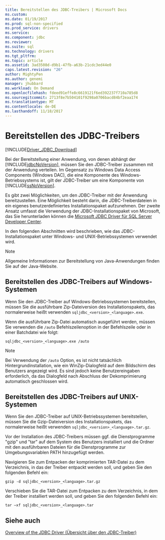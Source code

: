 ```yaml
---
title: Bereitstellen des JDBC-Treibers | Microsoft Docs
ms.custom: 
ms.date: 01/19/2017
ms.prod: sql-non-specified
ms.prod_service: drivers
ms.service: 
ms.component: jdbc
ms.reviewer: 
ms.suite: sql
ms.technology: drivers
ms.tgt_pltfrm: 
ms.topic: article
ms.assetid: 3ad3508d-d9b1-47fb-a63b-21cdc3ed44e0
caps.latest.revision: "26"
author: MightyPen
ms.author: genemi
manager: jhubbard
ms.workload: On Demand
ms.openlocfilehash: fdeed91effe8c6619121f6ed392237f710a785d8
ms.sourcegitcommit: 2713f8e7b504101f9298a0706bacd84bf2eaa174
ms.translationtype: MT
ms.contentlocale: de-DE
ms.lasthandoff: 11/18/2017
---
```

# <a name="deploying-the-jdbc-driver"></a>Bereitstellen des JDBC-Treibers
[!INCLUDE[Driver_JDBC_Download](../../includes/driver_jdbc_download.md)]

  Bei der Bereitstellung einer Anwendung, von denen abhängt der [!INCLUDE[jdbcNoVersion](../../includes/jdbcnoversion_md.md)], müssen Sie den JDBC-Treiber zusammen mit der Anwendung verteilen. Im Gegensatz zu Windows Data Access Components (Windows DAC), die eine Komponente des Windows-Betriebssystems ist, gilt der JDBC-Treiber um eine Komponente von [!INCLUDE[ssNoVersion](../../includes/ssnoversion_md.md)].  
  
 Es gibt zwei Möglichkeiten, um den JDBC-Treiber mit der Anwendung bereitzustellen. Eine Möglichkeit besteht darin, die JDBC-Treiberdateien in ein eigenes benutzerdefiniertes Installationspaket aufzunehmen. Der zweite Ansatz umfasst die Verwendung der JDBC-Installationspaket von Microsoft, das Sie herunterladen können die [Microsoft JDBC Driver für SQL Server Developer Center](http://go.microsoft.com/fwlink/?LinkId=70166).  
  
 In den folgenden Abschnitten wird beschrieben, wie das JDBC-Installationspaket unter Windows- und UNIX-Betriebssystemen verwendet wird.  
  
> [!NOTE]  
>  Allgemeine Informationen zur Bereitstellung von Java-Anwendungen finden Sie auf der Java-Website.  
  
## <a name="deploying-the-jdbc-driver-on-windows-systems"></a>Bereitstellen des JDBC-Treibers auf Windows-Systemen  
 Wenn Sie den JDBC-Treiber auf Windows-Betriebssystemen bereitstellen, müssen Sie die ausführbare Zip-Dateiversion des Installationspakets, das normalerweise heißt verwenden `sqljdbc_<version>_<language>.exe`.  
  
 Wenn die ausführbare Zip-Datei automatisch ausgeführt werden, müssen Sie verwenden die `/auto` Befehlszeilenoption in der Befehlszeile oder in einer Batchdatei wie folgt:  
  
 `sqljdbc_<version>_<language>.exe /auto`  
  
> [!NOTE]  
>  Bei Verwendung der `/auto` Option, es ist nicht tatsächlich Hintergrundinstallation, wie ein WinZip-Dialogfeld auf dem Bildschirm des Benutzers angezeigt wird. Es sind jedoch keine Benutzereingaben erforderlich, da das Dialogfeld nach Abschluss der Dekomprimierung automatisch geschlossen wird.  
  
## <a name="deploying-the-driver-on-unix-systems"></a>Bereitstellen des JDBC-Treibers auf UNIX-Systemen  
 Wenn Sie den JDBC-Treiber auf UNIX-Betriebssystemen bereitstellen, müssen Sie die Gzip-Dateiversion des Installationspakets, das normalerweise heißt verwenden `sqljdbc_<version>_<language>.tar.gz`.  
  
 Vor der Installation des JDBC-Treibers müssen ggf. die Dienstprogramme "gzip" und "tar" auf dem System des Benutzers installiert und die Ordner mit den ausführbaren Dateien für die Dienstprogramme zur Umgebungsvariablen PATH hinzugefügt werden.  
  
 Navigieren Sie zum Entpacken der komprimierten TAR-Datei zu dem Verzeichnis, in das der Treiber entpackt werden soll, und geben Sie den folgenden Befehl ein:  
  
 `gzip -d sqljdbc_<version>_<language>.tar.gz`  
  
 Verschieben Sie die TAR-Datei zum Entpacken zu dem Verzeichnis, in dem der Treiber installiert werden soll, und geben Sie den folgenden Befehl ein:  
  
 `tar –xf sqljdbc_<version>_<language>.tar`  
  
## <a name="see-also"></a>Siehe auch  
 [Overview of the JDBC Driver (Übersicht über den JDBC-Treiber)](../../connect/jdbc/overview-of-the-jdbc-driver.md)  
  
  
